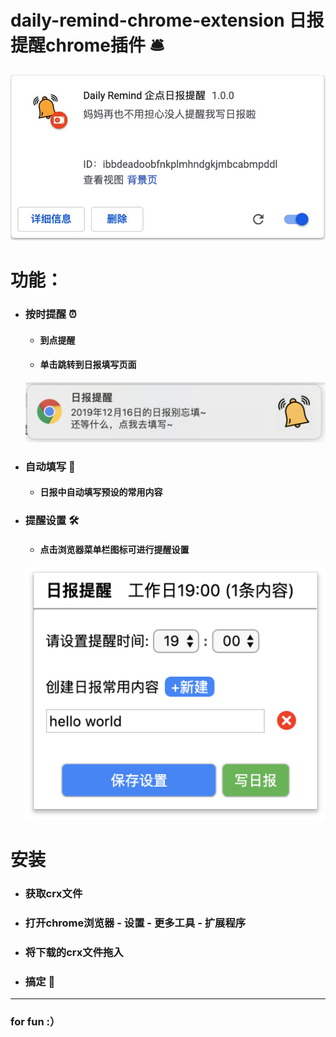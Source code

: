 # daily-remind-chrome-extension 日报提醒chrome插件 🛎️

![crx.png](./readme/crx.png)

# 功能：
+ ### 按时提醒 ⏰
  - #### 到点提醒
  - #### 单击跳转到日报填写页面
  ![notify.png](./readme/notify.png)
+ ### 自动填写 📝
  - #### 日报中自动填写预设的常用内容
+ ### 提醒设置 🛠
  - #### 点击浏览器菜单栏图标可进行提醒设置
  ![popup.png](./readme/config.png)

# 安装
+ ### 获取crx文件
+ ### 打开chrome浏览器 - 设置 - 更多工具 - 扩展程序
+ ### 将下载的crx文件拖入
+ ### 搞定 🍻

---
### for fun :）